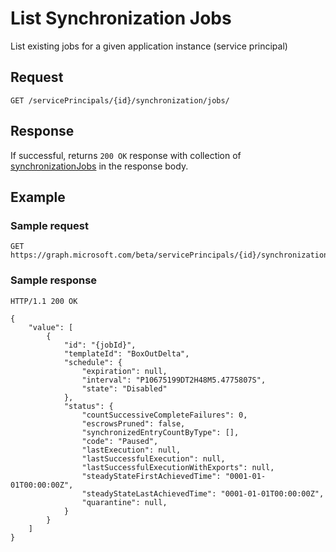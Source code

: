 # List Synchronization Jobs

List existing jobs for a given application instance (service principal)

## Request

```http
GET /servicePrincipals/{id}/synchronization/jobs/
```

## Response

If successful, returns `200 OK` response with collection of [synchronizationJobs](../resources/synchronization_job.md) in the response body.

## Example

### Sample request

```http
GET https://graph.microsoft.com/beta/servicePrincipals/{id}/synchronization/jobs/
```

### Sample response

```http
HTTP/1.1 200 OK

{
    "value": [
        {
            "id": "{jobId}",
            "templateId": "BoxOutDelta",
            "schedule": {
                "expiration": null,
                "interval": "P10675199DT2H48M5.4775807S",
                "state": "Disabled"
            },
            "status": {
                "countSuccessiveCompleteFailures": 0,
                "escrowsPruned": false,
                "synchronizedEntryCountByType": [],
                "code": "Paused",
                "lastExecution": null,
                "lastSuccessfulExecution": null,
                "lastSuccessfulExecutionWithExports": null,
                "steadyStateFirstAchievedTime": "0001-01-01T00:00:00Z",
                "steadyStateLastAchievedTime": "0001-01-01T00:00:00Z",
                "quarantine": null,
            }
        }
    ]
}
```
